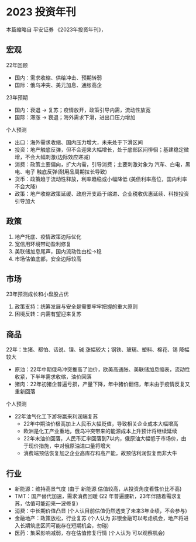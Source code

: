 # 2023 投资年刊

本篇缩略自 平安证券 《2023年投资年刊》，

## 宏观

22年回顾
- 国内：需求收缩、供给冲击、预期转弱
- 国际：俄乌冲突、美元加息、通胀高企

23年预期
- 国内：衰退 -> 复苏；疫情放开，政策引导内需，流动性放宽
- 国际：滞涨 -> 衰退；海外需求下滑，进出口压力增加

个人预测
- 出口：海外需求收缩、国内压力增大，未来处于下滑区间
- 投资：地产触底反弹，但不会迎来大幅增长，处于底部区间徘徊；基建稳定微增，不会大幅刺激(边际效应递减)
- 消费：政策主要偏向，扩大内需，引导消费；主要刺激对象为 汽车、白电，黑电、电子 触底反弹(耐用品周期拉长导致)
- 货币：政策趋于流动性释放，利率趋稳或小幅降低 (美债利率高位，国内利率不会大降)
- 政策：地产收缩政策延缓、政府开支趋于缩进、企业税收优惠延续、科技投资引导加大

## 政策

1. 地产托底、疫情政策边际优化
2. 宽信用环境带动盈利修复
3. 美联储加息尾声，国内流动性由松->稳
4. 市场估值底部，安全边际较高

## 市场

23年预测成长和小盘股占优
1. 政策支持：统筹发展与安全是需要牢牢把握的重大原则
2. 困境反转：内需有望迎来复苏

## 商品

22年：生猪、都怕、话说、镍、碱 涨幅较大；钢铁、玻璃、塑料、棉花、锡 降幅较大
- 原油：22年中期俄乌冲突推高了油价，欧美高通胀、美联储加息缩表，流动性收紧，下半年需求收缩，油价回落
- 猪肉：22年初猪企普遍亏损，产量下降，年中猪价翻倍，年末由于疫情反复又重新回落

个人预测
- 22年油气化工下游将赢来利润端复苏
    - 22年中期油价极高加上人民币大幅贬值，导致相关企业成本大幅增高
    - 欧洲是化工产业重地，俄乌冲突带来的能源成本上升预计将继续延续
    - 22年末油价回落，人民币汇率回落到7以内，俄原油大幅低于市场价，由于现价措施，中对俄原油进口量将增大
    - 消费端预估恢复加之企业高库存和高产能，故预估利润恢复而非大牛

## 行业

- 新能源：维持高景气度 (由于 新能源 估值较高，从投资角度看性价比不高)
- TMT：国产替代加速，需求消费回暖 (22 年普遍腰斩，23年伴随着需求复苏，估值可能迎来一波修复)
- 消费：中长期价值凸显 (个人认目前估值仍然透支了未来3年业绩，不会参与)
- 金融地产：政策放松，行业复苏 (个人认为 非银金融可以考虑机会，地产将进入长期筑底区间可能存在短期机会，勿碰)
- 医药：集采影响减弱，存在估值修复行情 (个人认为 可以观察机会)
 
